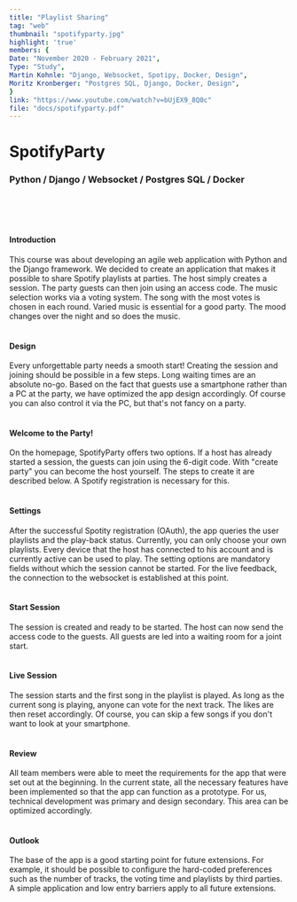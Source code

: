 ```yaml
---
title: "Playlist Sharing"
tag: "web"
thumbnail: "spotifyparty.jpg"
highlight: 'true'
members: {
Date: "November 2020 - February 2021",    
Type: "Study",
Martin Kohnle: "Django, Websocket, Spotipy, Docker, Design",
Moritz Kronberger: "Postgres SQL, Django, Docker, Design",
}
link: "https://www.youtube.com/watch?v=bUjEX9_8Q0c"
file: "docs/spotifyparty.pdf"
---
```


# SpotifyParty

### Python / Django / Websocket / Postgres SQL / Docker <br /> <br />

<team :members="members" :link="link" :doc="file"></team>

<br /> <br />

<image-loader height="overview_image_wide" image="dev/spotifyparty/title"></image-loader>
#### Introduction
This course was about developing an agile web application with Python and the Django framework.
We decided to create an application that makes it possible to share Spotify playlists at parties.
The host simply creates a session. The party guests can then join using an access code.
The music selection works via a voting system. The song with the most votes is chosen in each round.
Varied music is essential for a good party. The mood changes over the night and so does the music. <br /> <br />



#### Design

Every unforgettable party needs a smooth start! Creating the session and joining should be possible in a few steps. Long waiting times are an absolute no-go.
Based on the fact that guests use a smartphone rather than a PC at the party, we have optimized the app design accordingly. Of course you can also control it via the PC, but that's not fancy on a party.<br /> <br />

#### Welcome to the Party! <br />

On the homepage, SpotifyParty offers two options. If a host has already started a session, the guests can join using the 6-digit code.
With "create party" you can become the host yourself. The steps to create it are described below.
A Spotify registration is necessary for this. <br /> <br />

#### Settings <br />

After the successful Spotity registration (OAuth), the app queries the user playlists and the play-back status.
Currently, you can only choose your own playlists. Every device that the host has connected to his account and
is currently active can be used to play. The setting options are mandatory fields without which the session cannot be started.
For the live feedback, the connection to the websocket is established at this point.
<br /> <br />


<image-loader height="overview_image_portrait" image="dev/spotifyparty/first"></image-loader>

#### Start Session <br />

The session is created and ready to be started. The host can now send the access code to the guests. All guests are led into a waiting room for a joint start.
<br /> <br />

#### Live Session <br />

The session starts and the first song in the playlist is played. As long as the current song is playing,
anyone can vote for the next track. The likes are then reset accordingly.
Of course, you can skip a few songs if you don't want to look at your smartphone.
<br /> <br />

<image-loader height="overview_image_portrait" image="dev/spotifyparty/second"></image-loader>

#### Review <br />

All team members were able to meet the requirements for the app that were set out at the beginning.
In the current state, all the necessary features have been implemented so that the app can function as a prototype.
For us, technical development was primary and design secondary. This area can be optimized accordingly.
<br /> <br />

#### Outlook <br />

The base of the app is a good starting point for future extensions.
For example, it should be possible to configure the hard-coded preferences such as the number of tracks,
the voting time and playlists by third parties. A simple application and low entry barriers apply to all future extensions.
